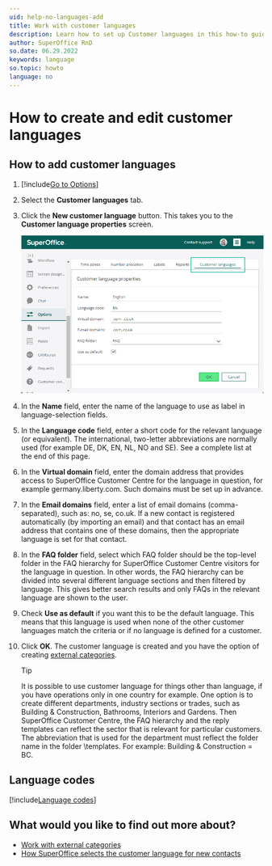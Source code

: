 ```yaml
---
uid: help-no-languages-add
title: Work with customer languages
description: Learn how to set up Customer languages in this how-to guide.
author: SuperOffice RnD
so.date: 06.29.2022
keywords: language
so.topic: howto
language: no
---
```


# How to create and edit customer languages

## How to add customer languages

1. [!include[Go to Options](../includes/open-options.md)]

2. Select the **Customer languages** tab.

3. Click the **New customer language** button. This takes you to the **Customer language properties** screen.

    ![You can set up a new language in the Customer language properties dialog -screenshot][img1]

4. In the **Name** field, enter the name of the language to use as label in language-selection fields.

5. In the **Language code** field, enter a short code for the relevant language (or equivalent). The international, two-letter abbreviations are normally used (for example DE, DK, EN, NL, NO and SE). See a complete list at the end of this page.

6. In the **Virtual domain** field, enter the domain address that provides access to SuperOffice Customer Centre for the language in question, for example germany.liberty.com. Such domains must be set up in advance.

7. In the **Email domains** field, enter a list of email domains (comma-separated), such as: no, se, co.uk. If a new contact is registered automatically (by importing an email) and that contact has an email address that contains one of these domains, then the appropriate language is set for that contact.

8. In the **FAQ folder** field, select which FAQ folder should be the top-level folder in the FAQ hierarchy for SuperOffice Customer Centre visitors for the language in question. In other words, the FAQ hierarchy can be divided into several different language sections and then filtered by language. This gives better search results and only FAQs in the relevant language are shown to the user.

9. Check **Use as default** if you want this to be the default language. This means that this language is used when none of the other customer languages match the criteria or if no language is defined for a customer.

10. Click **OK**. The customer language is created and you have the option of creating [external categories][1].

    > [!TIP]
    > It is possible to use customer language for things other than language, if you have operations only in one country for example. One option is to create different departments, industry sections or trades, such as Building & Construction, Bathrooms, Interiors and Gardens. Then SuperOffice Customer Centre, the FAQ hierarchy and the reply templates can reflect the sector that is relevant for particular customers. The abbreviation that is used for the department must reflect the folder name in the folder \\templates. For example: Building & Construction = BC.

## Language codes

[!include[Language codes](includes/language-codes.md)]

## What would you like to find out more about?

* [Work with external categories][1]
* [How SuperOffice selects the customer language for new contacts][2]

<!-- Referenced links -->
[1]: external-categories.md
[2]: select-language.md

<!-- Referenced images -->
[img1]: media/customer-centre-language.png

